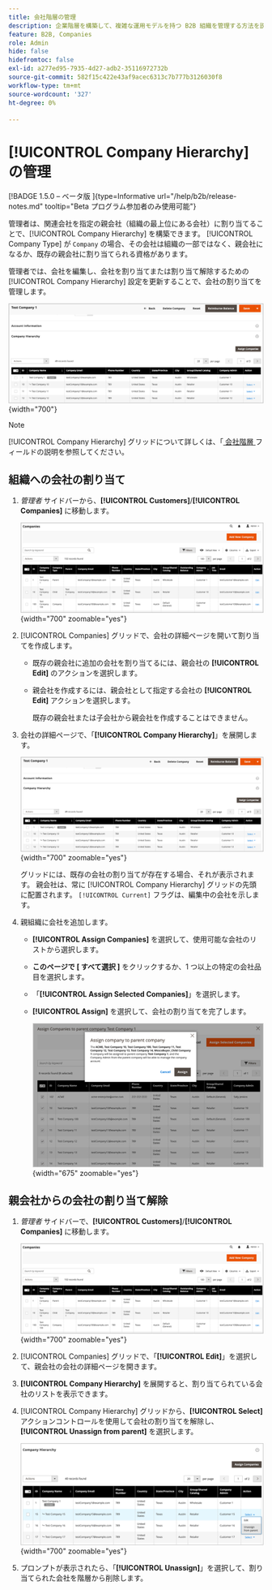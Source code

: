 ```yaml
---
title: 会社階層の管理
description: 企業階層を構築して、複雑な運用モデルを持つ B2B 組織を管理する方法を説明します
feature: B2B, Companies
role: Admin
hide: false
hidefromtoc: false
exl-id: a277ed95-7935-4d27-adb2-35116972732b
source-git-commit: 582f15c422e43af9acec6313c7b777b3126030f8
workflow-type: tm+mt
source-wordcount: '327'
ht-degree: 0%

---
```


# [!UICONTROL Company Hierarchy] の管理

[!BADGE 1.5.0 – ベータ版 ]{type=Informative url="/help/b2b/release-notes.md" tooltip="Beta プログラム参加者のみ使用可能"}

管理者は、関連会社を指定の親会社（組織の最上位にある会社）に割り当てることで、[!UICONTROL Company Hierarchy] を構築できます。 [!UICONTROL Company Type] が `Company` の場合、その会社は組織の一部ではなく、親会社になるか、既存の親会社に割り当てられる資格があります。

管理者では、会社を編集し、会社を割り当てまたは割り当て解除するための [!UICONTROL Company Hierarchy] 設定を更新することで、会社の割り当てを管理します。

![ 会社階層グリッド ](./assets/company-detail-hierarchy-current-flag.png){width="700"}

>[!NOTE]
>
>[!UICONTROL Company Hierarchy] グリッドについて詳しくは、「[ 会社階層 ](account-company-create.md#company-hierarchy) フィールドの説明を参照してください。

## 組織への会社の割り当て

1. _管理者_ サイドバーから、**[!UICONTROL Customers]**/**[!UICONTROL Companies]** に移動します。

   ![ 会社グリッド ](./assets/companies-grid-view.png){width="700" zoomable="yes"}

1. [!UICONTROL Companies] グリッドで、会社の詳細ページを開いて割り当てを作成します。

   - 既存の親会社に追加の会社を割り当てるには、親会社の **[!UICONTROL Edit]** のアクションを選択します。
   - 親会社を作成するには、親会社として指定する会社の **[!UICONTROL Edit]** アクションを選択します。

     既存の親会社または子会社から親会社を作成することはできません。

1. 会社の詳細ページで、「**[!UICONTROL Company Hierarchy]**」を展開します。

   ![ 会社階層グリッド ](./assets/company-detail-hierarchy-current-flag.png){width="700" zoomable="yes"}

   グリッドには、既存の会社の割り当てが存在する場合、それが表示されます。 親会社は、常に [!UICONTROL Company Hierarchy] グリッドの先頭に配置されます。 `[!UICONTROL Current]` フラグは、編集中の会社を示します。

1. 親組織に会社を追加します。

   - **[!UICONTROL Assign Companies]** を選択して、使用可能な会社のリストから選択します。

   - **このページで [ すべて選択 ]** をクリックするか、1 つ以上の特定の会社品目を選択します。

   - 「**[!UICONTROL Assign Selected Companies]**」を選択します。

   - **[!UICONTROL Assign]** を選択して、会社の割り当てを完了します。

     ![ 組織への会社の割り当て ](./assets/assign-selected-companies-hierarchy.png){width="675" zoomable="yes"}

## 親会社からの会社の割り当て解除

1. _管理者_ サイドバーで、**[!UICONTROL Customers]**/**[!UICONTROL Companies]** に移動します。

   ![ 会社グリッド ](./assets/companies-grid-view.png){width="700" zoomable="yes"}

1. [!UICONTROL Companies] グリッドで、「**[!UICONTROL Edit]**」を選択して、親会社の会社の詳細ページを開きます。

1. **[!UICONTROL Company Hierarchy]** を展開すると、割り当てられている会社のリストを表示できます。

1. [!UICONTROL Company Hierarchy] グリッドから、**[!UICONTROL Select]** アクションコントロールを使用して会社の割り当てを解除し、**[!UICONTROL Unassign from parent]** を選択します。

   ![ 親組織からの会社の割り当て解除 ](./assets/company-hierarchy-grid-unassign.png){width="700" zoomable="yes"}

1. プロンプトが表示されたら、「**[!UICONTROL Unassign]**」を選択して、割り当てられた会社を階層から削除します。
